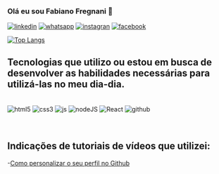 ### Olá eu sou Fabiano Fregnani 👋

[![linkedin](https://img.shields.io/badge/LinkedIn-0077B5?style=for-the-badge&logo=linkedin&logoColor=white)](https://www.linkedin.com/in/fabiano-fregnani-8984051a7/)
[![whatsapp](https://img.shields.io/badge/WhatsApp-25D366?style=for-the-badge&logo=whatsapp&logoColor=white)](https://wa.me/5548996607600?text=Ol%C3%A1,%20qual%20seu%20nome?%20Em%20breve%20respondo....%20)
[![instagran](https://img.shields.io/badge/Instagram-E4405F?style=for-the-badge&logo=instagram&logoColor=white)](https://www.instagram.com/fabiano_fregnani/)
[![facebook](https://img.shields.io/badge/Facebook-1877F2?style=for-the-badge&logo=facebook&logoColor=white)](https://wa.me/5548996607600?text=Ol%C3%A1,%20qual%20seu%20nome?%20Em%20breve%20respondo....%20)

[![Top Langs](https://github-readme-stats.vercel.app/api/top-langs/?username=fregnani123&layout=pie)](https://https://github.com/fregnani123/fregnani123/edit/main/README.md)
## Tecnologias que utilizo ou estou em busca de desenvolver as habilidades necessárias para utilizá-las no meu dia-dia.
 
  
<div style= "display: inline_block"><br>
<img align="center"alt="html5"src="https://img.shields.io/badge/HTML5-E34F26?style=for-the-badge&logo=html5&logoColor=white" />
<img align="center"alt="css3"src="https://img.shields.io/badge/CSS-239120?&style=for-the-badge&logo=css3&logoColor=white" />
<img align="center"alt="js"src="https://img.shields.io/badge/JavaScript-F7DF1E?style=for-the-badge&logo=javascript&logoColor=black" />
<img align="center"alt="nodeJS"src="https://img.shields.io/badge/Node.js-43853D?style=for-the-badge&logo=node.js&logoColor=white" />
<img align="center"alt="React"src="https://img.shields.io/badge/React-20232A?style=for-the-badge&logo=react&logoColor=61DAFB" />
<img align="center"alt="github"src="https://img.shields.io/badge/GIT-E44C30?style=for-the-badge&logo=git&logoColor=white" />
</div>
<br><br>


## Indicações de tutoriais de vídeos que utilizei:
-[Como personalizar o seu perfil no Github](https://www.youtube.com/watch?v=cRoBt6AZgjc)



